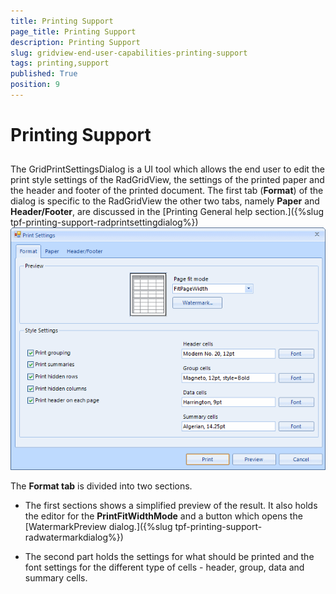 ```yaml
---
title: Printing Support
page_title: Printing Support
description: Printing Support
slug: gridview-end-user-capabilities-printing-support
tags: printing,support
published: True
position: 9
---
```


# Printing Support



## 

The GridPrintSettingsDialog is a UI tool which allows the end user to edit the print style settings
        	of the RadGridView, the settings of the printed paper and the header and footer of the printed document.
        	The first tab (__Format__) of the dialog is specific to the RadGridView the other
        	two tabs, namely __Paper__ and __Header/Footer__, are
        	discussed in the 
        	[Printing General help section.]({%slug tpf-printing-support-radprintsettingdialog%})![gridview-end-user-capabilities-printing-support](images/gridview-end-user-capabilities-printing-support.png)

The __Format tab__ is divided into two sections.

* The first sections shows a simplified preview of the result. It also holds the editor for
		  		the __PrintFitWidthMode__ and a button which opens the 
        		[WatermarkPreview dialog.]({%slug tpf-printing-support-radwatermarkdialog%})

* The second part holds the settings for what should be printed and the font settings 
		  		for the different type of cells - header, group, data and summary cells.
		  	
